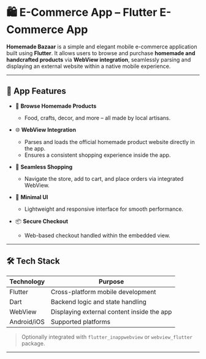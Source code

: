 # 🛍️ E-Commerce App – Flutter E-Commerce App

**Homemade Bazaar** is a simple and elegant mobile e-commerce application built using **Flutter**. It allows users to browse and purchase **homemade and handcrafted products** via **WebView integration**, seamlessly parsing and displaying an external website within a native mobile experience.

---

## 📱 App Features

- 🧁 **Browse Homemade Products**
  - Food, crafts, decor, and more – all made by local artisans.
  
- 🌐 **WebView Integration**
  - Parses and loads the official homemade product website directly in the app.
  - Ensures a consistent shopping experience inside the app.

- 🛒 **Seamless Shopping**
  - Navigate the store, add to cart, and place orders via integrated WebView.

- 💬 **Minimal UI**
  - Lightweight and responsive interface for smooth performance.

- 📦 **Secure Checkout**
  - Web-based checkout handled within the embedded view.

---

## 🛠️ Tech Stack

| Technology | Purpose                           |
|------------|-----------------------------------|
| Flutter    | Cross-platform mobile development |
| Dart       | Backend logic and state handling  |
| WebView    | Displaying external content inside the app |
| Android/iOS | Supported platforms               |

> Optionally integrated with `flutter_inappwebview` or `webview_flutter` package.

---

